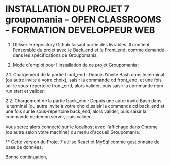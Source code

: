 # INSTALLATION DU PROJET 7 groupomania - OPEN CLASSROOMS - FORMATION DEVELOPPEUR WEB

1. Utiliser le repository Github faisant partie des livrables. Il contient l'ensemble du projet avec le Back_end et le Front_end, comme demandé dans les spécifications de Groupomania,

2. Mode d'emploi pour l'installation da ce projet Groupomania :

2.1. Chargement de la partie front_end : Depuis l'invite Bash dans le terminal (ou autre invite à votre choix), saisir la commande cd front_end, et une fois sur le sous-répertoire front_end, alors valider, puis saisir la commande npm run start et valider,

2.2. Chargement de la partie back_end : Depuis une autre invite Bash dans le terminal (ou autre invite à votre choix),saisir la commande cd back_end et une fois sur le sous-répertoire back_end, alors valider, puis saisir la commande nodemon server, puis valider.

Vous serez alors connecté sur le localhost avec l'affichage dans Chrome (ou autre selon votre machine) du menu d'accueil Groupomania.

** Cette version du Projet 7 utilise React et MySql comme gestionnaire de base de données,

Bonne continuation,
